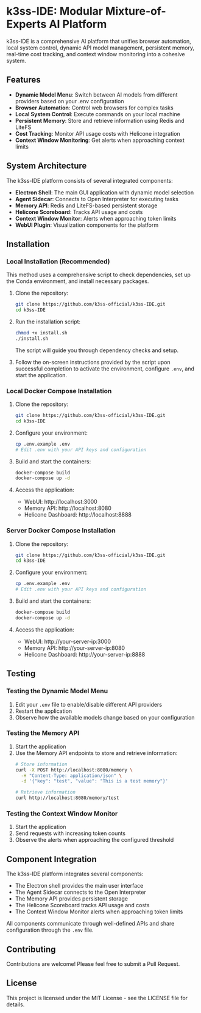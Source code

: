 # k3ss-IDE: Modular Mixture-of-Experts AI Platform

k3ss-IDE is a comprehensive AI platform that unifies browser automation, local system control, dynamic API model management, persistent memory, real-time cost tracking, and context window monitoring into a cohesive system.

## Features

- **Dynamic Model Menu**: Switch between AI models from different providers based on your .env configuration
- **Browser Automation**: Control web browsers for complex tasks
- **Local System Control**: Execute commands on your local machine
- **Persistent Memory**: Store and retrieve information using Redis and LiteFS
- **Cost Tracking**: Monitor API usage costs with Helicone integration
- **Context Window Monitoring**: Get alerts when approaching context limits

## System Architecture

The k3ss-IDE platform consists of several integrated components:

- **Electron Shell**: The main GUI application with dynamic model selection
- **Agent Sidecar**: Connects to Open Interpreter for executing tasks
- **Memory API**: Redis and LiteFS-based persistent storage
- **Helicone Scoreboard**: Tracks API usage and costs
- **Context Window Monitor**: Alerts when approaching token limits
- **WebUI Plugin**: Visualization components for the platform

## Installation

### Local Installation (Recommended)

This method uses a comprehensive script to check dependencies, set up the Conda environment, and install necessary packages.

1. Clone the repository:
   ```bash
   git clone https://github.com/k3ss-official/k3ss-IDE.git
   cd k3ss-IDE
   ```

2. Run the installation script:
   ```bash
   chmod +x install.sh
   ./install.sh
   ```
   The script will guide you through dependency checks and setup.

3. Follow the on-screen instructions provided by the script upon successful completion to activate the environment, configure `.env`, and start the application.

### Local Docker Compose Installation

1. Clone the repository:
   ```bash
   git clone https://github.com/k3ss-official/k3ss-IDE.git
   cd k3ss-IDE
   ```

2. Configure your environment:
   ```bash
   cp .env.example .env
   # Edit .env with your API keys and configuration
   ```

3. Build and start the containers:
   ```bash
   docker-compose build
   docker-compose up -d
   ```

4. Access the application:
   - WebUI: http://localhost:3000
   - Memory API: http://localhost:8080
   - Helicone Dashboard: http://localhost:8888

### Server Docker Compose Installation

1. Clone the repository:
   ```bash
   git clone https://github.com/k3ss-official/k3ss-IDE.git
   cd k3ss-IDE
   ```

2. Configure your environment:
   ```bash
   cp .env.example .env
   # Edit .env with your API keys and configuration
   ```

3. Build and start the containers:
   ```bash
   docker-compose build
   docker-compose up -d
   ```

4. Access the application:
   - WebUI: http://your-server-ip:3000
   - Memory API: http://your-server-ip:8080
   - Helicone Dashboard: http://your-server-ip:8888

## Testing

### Testing the Dynamic Model Menu

1. Edit your `.env` file to enable/disable different API providers
2. Restart the application
3. Observe how the available models change based on your configuration

### Testing the Memory API

1. Start the application
2. Use the Memory API endpoints to store and retrieve information:
   ```bash
   # Store information
   curl -X POST http://localhost:8080/memory \
     -H "Content-Type: application/json" \
     -d '{"key": "test", "value": "This is a test memory"}'
   
   # Retrieve information
   curl http://localhost:8080/memory/test
   ```

### Testing the Context Window Monitor

1. Start the application
2. Send requests with increasing token counts
3. Observe the alerts when approaching the configured threshold

## Component Integration

The k3ss-IDE platform integrates several components:

- The Electron shell provides the main user interface
- The Agent Sidecar connects to the Open Interpreter
- The Memory API provides persistent storage
- The Helicone Scoreboard tracks API usage and costs
- The Context Window Monitor alerts when approaching token limits

All components communicate through well-defined APIs and share configuration through the `.env` file.

## Contributing

Contributions are welcome! Please feel free to submit a Pull Request.

## License

This project is licensed under the MIT License - see the LICENSE file for details.

